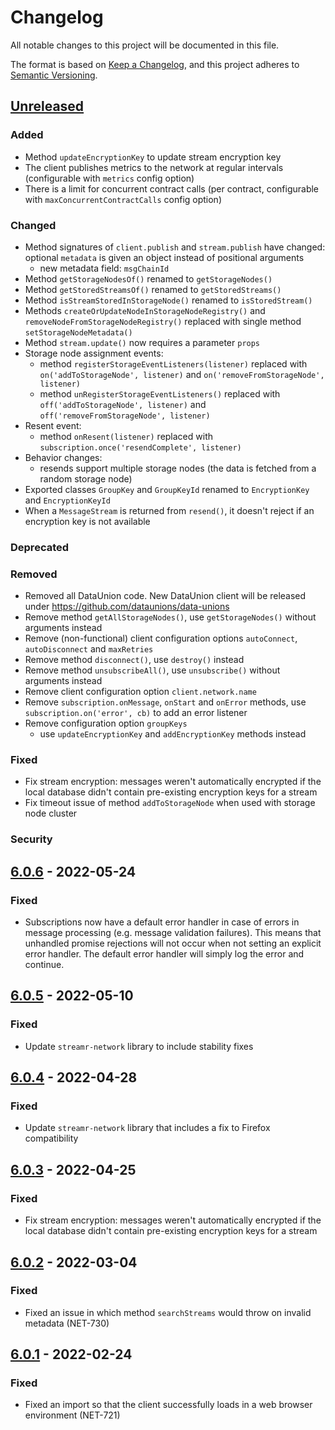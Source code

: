 # Changelog
All notable changes to this project will be documented in this file.

The format is based on [Keep a Changelog](https://keepachangelog.com/en/1.0.0/),
and this project adheres to [Semantic Versioning](https://semver.org/spec/v2.0.0.html).

## [Unreleased]

### Added

- Method `updateEncryptionKey` to update stream encryption key
- The client publishes metrics to the network at regular intervals (configurable with `metrics` config option)
- There is a limit for concurrent contract calls (per contract, configurable with `maxConcurrentContractCalls` config option)

### Changed

- Method signatures of `client.publish` and `stream.publish` have changed: optional `metadata` is given an object instead of positional arguments
  - new metadata field: `msgChainId`
- Method `getStorageNodesOf()` renamed to `getStorageNodes()`
- Method `getStoredStreamsOf()` renamed to `getStoredStreams()`
- Method `isStreamStoredInStorageNode()` renamed to `isStoredStream()`
- Methods `createOrUpdateNodeInStorageNodeRegistry()` and `removeNodeFromStorageNodeRegistry()` replaced with single method `setStorageNodeMetadata()`
- Method `stream.update()` now requires a parameter `props`
- Storage node assignment events:
  - method `registerStorageEventListeners(listener)` replaced with `on('addToStorageNode', listener)` and `on('removeFromStorageNode', listener)`
  - method `unRegisterStorageEventListeners()` replaced with `off('addToStorageNode', listener)` and `off('removeFromStorageNode', listener)`
- Resent event:
  - method `onResent(listener)` replaced with `subscription.once('resendComplete', listener)`
- Behavior changes:
  - resends support multiple storage nodes (the data is fetched from a random storage node)
- Exported classes `GroupKey` and `GroupKeyId` renamed to `EncryptionKey` and `EncryptionKeyId`
- When a `MessageStream` is returned from `resend()`, it doesn't reject if an encryption key is not available

### Deprecated

### Removed

- Removed all DataUnion code. New DataUnion client will be released under https://github.com/dataunions/data-unions
- Remove method `getAllStorageNodes()`, use `getStorageNodes()` without arguments instead
- Remove (non-functional) client configuration options `autoConnect`, `autoDisconnect` and `maxRetries`
- Remove method `disconnect()`, use `destroy()` instead
- Remove method `unsubscribeAll()`, use `unsubscribe()` without arguments instead
- Remove client configuration option `client.network.name`
- Remove `subscription.onMessage`, `onStart` and `onError` methods, use `subscription.on('error', cb)` to add an error listener
- Remove configuration option `groupKeys`
  - use `updateEncryptionKey` and `addEncryptionKey` methods instead

### Fixed

- Fix stream encryption: messages weren't automatically encrypted if the local database didn't contain pre-existing encryption keys for a stream
- Fix timeout issue of method `addToStorageNode` when used with storage node cluster

### Security

## [6.0.6] - 2022-05-24

### Fixed

- Subscriptions now have a default error handler in case of errors in message processing (e.g. message validation failures).
  This means that unhandled promise rejections will not occur when not setting an explicit error handler. The default error
  handler will simply log the error and continue.

## [6.0.5] - 2022-05-10

### Fixed

- Update `streamr-network` library to include stability fixes

## [6.0.4] - 2022-04-28

### Fixed
- Update `streamr-network` library that includes a fix to Firefox compatibility

## [6.0.3] - 2022-04-25

### Fixed
- Fix stream encryption: messages weren't automatically encrypted if the local database didn't contain pre-existing encryption keys for a stream

## [6.0.2] - 2022-03-04

### Fixed
- Fixed an issue in which method `searchStreams` would throw on invalid metadata (NET-730)

## [6.0.1] - 2022-02-24

### Fixed
- Fixed an import so that the client successfully loads in a web browser environment (NET-721)

[Unreleased]: https://github.com/streamr-dev/network-monorepo/compare/client/v6.0.6...HEAD
[6.0.6]: https://github.com/streamr-dev/network-monorepo/compare/client/v6.0.5...client/v6.0.6
[6.0.5]: https://github.com/streamr-dev/network-monorepo/compare/client/v6.0.4...client/v6.0.5
[6.0.4]: https://github.com/streamr-dev/network-monorepo/compare/client/v6.0.3...client/v6.0.4
[6.0.3]: https://github.com/streamr-dev/network-monorepo/compare/client/v6.0.2...client/v6.0.3
[6.0.2]: https://github.com/streamr-dev/network-monorepo/compare/client/v6.0.1...client/v6.0.2
[6.0.1]: https://github.com/streamr-dev/network-monorepo/compare/client/v6.0.0...client/v6.0.1
